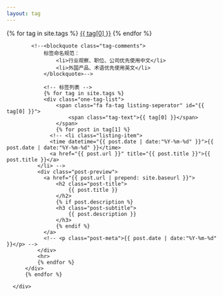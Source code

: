 ```yaml
---
layout: tag
---
```


<!-- Main Content -->
<div class="container">
	<div class="row">
		<div class="col-lg-8 col-lg-offset-2 col-md-10 col-md-offset-1">
			<!-- 标签云 -->
			<div id='tag_cloud' class="tags">
				{% for tag in site.tags %}
				<a href="#{{ tag[0] }}" title="{{ tag[0] }}" rel="{{ tag[1].size }}">{{ tag[0] }}</a>
				{% endfor %}
			</div>

            <!--<blockquote class="tag-comments">
                标签命名规范：
                    <li>行业观察、职位、公司优先使用中文</li>
                    <li>外国产品、术语优先使用英文</li>
                </blockquote>-->

                <!-- 标签列表 -->
                {% for tag in site.tags %}
                <div class="one-tag-list">
                	<span class="fa fa-tag listing-seperator" id="{{ tag[0] }}">
                		<span class="tag-text">{{ tag[0] }}</span>
                	</span>
                	{% for post in tag[1] %}
                  <!-- <li class="listing-item">
                  <time datetime="{{ post.date | date:"%Y-%m-%d" }}">{{ post.date | date:"%Y-%m-%d" }}</time>
                  <a href="{{ post.url }}" title="{{ post.title }}">{{ post.title }}</a>
              </li> -->
              <div class="post-preview">
              	<a href="{{ post.url | prepend: site.baseurl }}">
              		<h2 class="post-title">
              			{{ post.title }}
              		</h2>
              		{% if post.description %}
              		<h3 class="post-subtitle">
              			{{ post.description }}
              		</h3>
              		{% endif %}
              	</a>
              	<!-- <p class="post-meta">{{ post.date | date:"%Y-%m-%d" }}</p> -->
              </div>
              <hr>
              {% endfor %}
          </div>
          {% endfor %}

      </div>
  </div>
</div>

